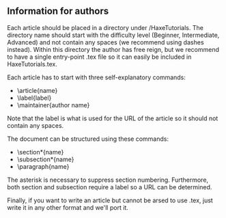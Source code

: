 ## Information for authors

Each article should be placed in a directory under /HaxeTutorials. The directory name should start with the difficulty level (Beginner, Intermediate, Advanced) and not contain any spaces (we recommend using dashes instead). Within this directory the author has free reign, but we recommend to have a single entry-point .tex file so it can easily be included in HaxeTutorials.tex.

Each article has to start with three self-explanatory commands:

* \article{name}
* \label{label}
* \maintainer{author name}

Note that the label is what is used for the URL of the article so it should not contain any spaces.

The document can be structured using these commands:

* \section*{name}
* \subsection*{name}
* \paragraph{name}

The asterisk is necessary to suppress section numbering. Furthermore, both section and subsection require a label so a URL can be determined.

Finally, if you want to write an article but cannot be arsed to use .tex, just write it in any other format and we'll port it.
